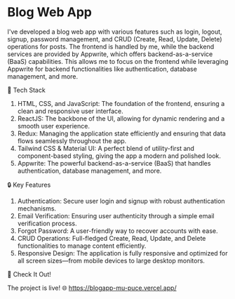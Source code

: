 # Blog Web App

I've developed a blog web app with various features such as login, logout, signup, password management, and CRUD (Create, Read, Update, Delete) operations for posts. The frontend is handled by me, while the backend services are provided by Appwrite, which offers backend-as-a-service (BaaS) capabilities. This allows me to focus on the frontend while leveraging Appwrite for backend functionalities like authentication, database management, and more.

🌟 Tech Stack

1. HTML, CSS, and JavaScript​: The foundation of the frontend, ensuring a clean and responsive user interface. 
2. ReactJS: The backbone of the UI, allowing for dynamic rendering and a smooth user experience. 
3. Redux: Managing the application state efficiently and ensuring that data flows seamlessly throughout the app. 
4. Tailwind CSS & Material UI: A perfect blend of utility-first and component-based styling, giving the app a modern and polished look. 
5. Appwrite: The powerful backend-as-a-service (BaaS) that handles authentication, database management, and more.

🔒 Key Features

1. Authentication: Secure user login and signup with robust authentication mechanisms. 
2. Email Verification: Ensuring user authenticity through a simple email verification process. 
3. Forgot Password: A user-friendly way to recover accounts with ease. 
4. CRUD Operations: Full-fledged Create, Read, Update, and Delete functionalities to manage content efficiently. 
5. Responsive Design: The application is fully responsive and optimized for all screen sizes—from mobile devices to large desktop monitors.

🔗 Check It Out!
 
The project is live! 🌐 https://blogapp-mu-puce.vercel.app/
